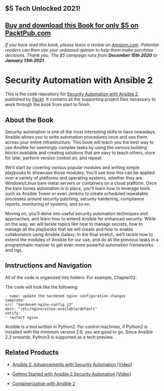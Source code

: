 ## $5 Tech Unlocked 2021!
[Buy and download this Book for only $5 on PacktPub.com](https://www.packtpub.com/product/security-automation-with-ansible-2/9781788394512)
-----
*If you have read this book, please leave a review on [Amazon.com](https://www.amazon.com/gp/product/1788394518).     Potential readers can then use your unbiased opinion to help them make purchase decisions. Thank you. The $5 campaign         runs from __December 15th 2020__ to __January 13th 2021.__*

# Security Automation with Ansible 2
This is the code repository for [Security Automation with Ansible 2](https://www.packtpub.com/virtualization-and-cloud/security-automation-ansible-2?utm_source=github&utm_medium=repository&utm_campaign=9781788394512), published by [Packt](https://www.packtpub.com/?utm_source=github). It contains all the supporting project files necessary to work through the book from start to finish.
## About the Book
Security automation is one of the most interesting skills to have nowadays. Ansible allows you to write automation procedures once and use them across your entire infrastructure. This book will teach you the best way to use Ansible for seemingly complex tasks by using the various building blocks available and creating solutions that are easy to teach others, store for later, perform version control on, and repeat.

We’ll start by covering various popular modules and writing simple playbooks to showcase those modules. You’ll see how this can be applied over a variety of platforms and operating systems, whether they are Windows/Linux bare metal servers or containers on a cloud platform. Once the bare bones automation is in place, you’ll learn how to leverage tools such as Ansible Tower or even Jenkins to create scheduled repeatable processes around security patching, security hardening, compliance reports, monitoring of systems, and so on.

Moving on, you’ll delve into useful security automation techniques and approaches, and learn how to extend Ansible for enhanced security. While on the way, we will tackle topics like how to manage secrets, how to manage all the playbooks that we will create and how to enable collaboration using Ansible Galaxy. In the final stretch, we’ll tackle how to extend the modules of Ansible for our use, and do all the previous tasks in a programmatic manner to get even more powerful automation frameworks and rigs.

## Instructions and Navigation
All of the code is organized into folders. For example, Chapter02.



The code will look like the following:
```
- name: update the hardened nginx configuration changes
template:
src: "hardened-nginx-config.j2"
dest: "/etc/nginx/sites-available/default"
notify:
- restart nginx
```

Ansible is a tool written in Python2. For control machines, if Python2 is installed with the minimum version 2.6, you are good to go. Since Ansible 2.2 onwards, Python3 is supported as a tech preview.

## Related Products
* [Ansible 2: Advancements with Security Automation [Video]](https://www.packtpub.com/networking-and-servers/ansible-2-advancements-security-automation-video?utm_source=github&utm_medium=repository&utm_campaign=9781788478847)

* [Getting Started with Ansible 2 Security Automation [Video]](https://www.packtpub.com/virtualization-and-cloud/getting-started-ansible-2-security-automation-video?utm_source=github&utm_medium=repository&utm_campaign=9781788390378)

* [Containerization with Ansible 2](https://www.packtpub.com/virtualization-and-cloud/containerization-ansible-2?utm_source=github&utm_medium=repository&utm_campaign=9781788291910)

